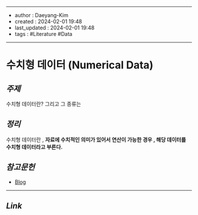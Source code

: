 
---
- author : Daeyang-Kim
- created : 2024-02-01 19:48
- last_updated : 2024-02-01 19:48
- tags : #Literature #Data
---

# 수치형 데이터 (Numerical Data)

## *주제*

수치형 데이터란? 그리고 그 종류는

## *정리*

수치형 데이터란 , __자료에 수치적인 의미가 있어서 연산이 가능한 경우 , 해당 데이터를 수치형 데이터라고 부른다.__

## *참고문헌*

- [Blog](https://lucete1504.tistory.com/12)

---

## *Link*
